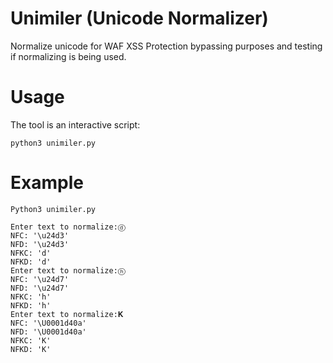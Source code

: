 # Unimiler (Unicode Normalizer)
Normalize unicode for WAF XSS Protection bypassing purposes and testing if normalizing is being used.

# Usage
The tool is an interactive script:
    
    python3 unimiler.py

# Example

    Python3 unimiler.py

    Enter text to normalize:ⓓ
    NFC: '\u24d3'
    NFD: '\u24d3'
    NFKC: 'd'
    NFKD: 'd'
    Enter text to normalize:ⓗ
    NFC: '\u24d7'
    NFD: '\u24d7'
    NFKC: 'h'
    NFKD: 'h'
    Enter text to normalize:𝐊
    NFC: '\U0001d40a'
    NFD: '\U0001d40a'
    NFKC: 'K'
    NFKD: 'K'
